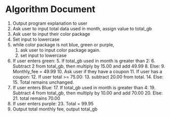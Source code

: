 # Algorithm Document

1. Output program explanation to user
2. Ask user to input total data used in month, assign value to total_gb
2. Ask user to input their color package
3. Set input to lowercase 
3. while color package is not blue, green or purple, 
   1. ask user to input color package again.
   4. set input to lowercase
3. If user enters green:
   5. If total_gb used in month is greater than 2:
      6. Subtract 2 from total_gb, then multiply by 15.00 and add 49.99
   8. Else:
      9. Monthly_fee = 49.99
   10. Ask user if they have a coupon
       11. If user has a coupon:
           12. If user total >= 75.00:
               13. subtract 20.00 from total.
           14. Else:
               15. Total remains unchanged.
16. If user enters Blue:
    17. If total_gb used in month is greater than 4:
        19. Subtract 4 from total_gb, then multiply by 10.00 and add 70.00
    20. Else:
        21. total remains 70.00
22. If user enters purple:
    23. Total = 99.95
24. Output total monthly fee, output total_gb